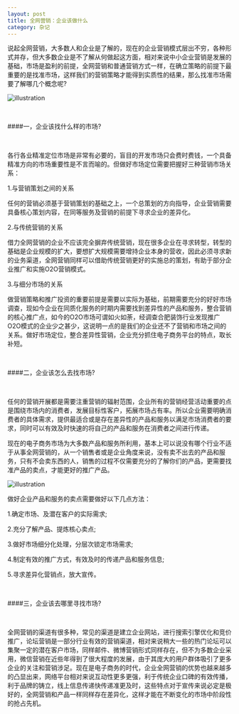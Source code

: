 ```yaml
---
layout: post
title: 全网营销：企业该做什么
category: 杂记
---
```


说起全网营销，大多数人和企业是了解的，现在的企业营销模式层出不穷，各种形式并存，但大多数企业是不了解从何做起这方面，相对来说中小企业营销是发展的基础，市场是盈利的前提，全网营销和普通营销方式一样，在确立策略的前提下最重要的是找准市场，这样我们的营销策略才能得到实质性的结果，那么找准市场需要了解哪几个概念呢?

![illustration](/assets/img/posts/2.jpg "361格")

<br />

####一，企业该找什么样的市场?

<br />

各行各业精准定位市场是非常有必要的，盲目的开发市场只会费时费钱，一个具备精准方向的市场重要性是不言而喻的。但做好市场定位需要把握好三种营销市场关系：

1.与营销策划之间的关系

任何的营销必须基于营销策划的基础之上，一个总策划的方向指导，企业营销需要具备核心策划内容，在同等服务及营销的前提下寻求企业的差异化。

2.与传统营销的关系

借力全网营销的企业不应该完全摒弃传统营销，现在很多企业在寻求转型，转型的基础是企业规模的扩大，要想扩大规模需要增持企业本身的营收，因此必须寻求新的业务渠道，全网营销同样可以借助传统营销更好的实施总的策划，有助于部分企业推广和实施O2O营销模式。

3.与细分市场的关系

做营销策略和推广投资的重要前提是需要以实际为基础，前期需要充分的好好市场调查，现如今企业在同质化服务的时期内需要找到差异性的产品和服务，整合营销的核心推广点，如今的O2O市场可谓如火如荼，经调查合肥装饰行业发现推广O2O模式的企业少之甚少，这说明一点的是我们的企业还不了营销和市场之间的关系。做好市场定位，整合差异性营销，企业充分抓住电子商务平台的特点，取长补短。

<br />

####二，企业该怎么去找市场?

<br />

任何的营销开展都是需要注重营销的辐射范围，企业所有的营销经营活动重要的点是围绕市场内的消费者，发展目标性客户，拓展市场占有率。所以企业需要明确消费者的具体需求，提供最适合或是存在差异性的产品和服务以满足市场消费者的要求，同时可以有效及时快速的将自己的产品和服务在消费者之间进行传递。

现在的电子商务市场为大多数产品和服务所利用，基本上可以说没有哪个行业不适于从事全网营销的，从一个销售者或是企业角度来说，没有卖不出去的产品和服务，只有不会卖东西的人，销售的过程不仅需要充分的了解你们的产品，更需要找准产品的卖点，才能更好的推广产品。

![illustration](/assets/img/posts/11.jpg "361格")

做好企业产品和服务的卖点需要做好以下几点方法：

1.确定市场、及潜在客户的实际需求;

2.充分了解产品、提炼核心卖点;

3.做好市场细分化处理，分层次锁定市场需求;

4.制定有效的推广方式，有效及时的传递产品和服务信息;

5.寻求差异化营销点，放大宣传。

<br />

####三，企业该去哪里寻找市场?

<br />

全网营销的渠道有很多种，常见的渠道是建立企业网站，进行搜索引擎优化和竞价推广，论坛营销是一部分行业有效的营销渠道，相对来说稍大一些的热门论坛可以集聚一定的潜在客户市场，同样邮件、微博营销形式同样存在，但不为多数企业采用，微信营销在近些年得到了很大程度的发展，由于其庞大的用户群体吸引了更多企业的关注和营销涉足。现在是电子商务的时代，企业全网营销的优势也越来越多的凸显出来，网络平台相对来说互动性更多更强，利于传统企业口碑的有效传播，利于品牌的铸立，线上信息传递快传递准更及时，这些特点对于宣传来说必定是极好的，全网营销和产品一样同样存在差异化，这样才能在不断变化的市场中阶段性的抢占先机。
